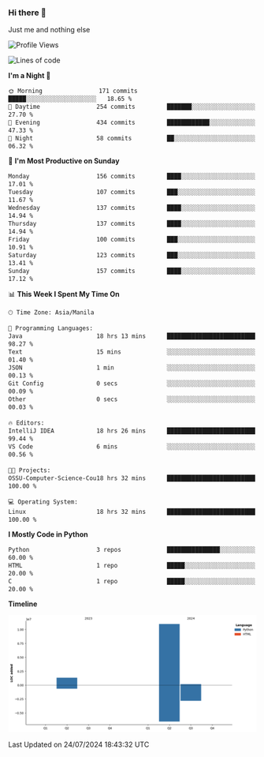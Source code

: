 ### Hi there 👋

Just me and nothing else


<!--START_SECTION:waka-->
![Profile Views](http://img.shields.io/badge/Profile%20Views-6-blue)

![Lines of code](https://img.shields.io/badge/From%20Hello%20World%20I%27ve%20Written-12.5%20million%20lines%20of%20code-blue)

**I'm a Night 🦉** 

```text
🌞 Morning                171 commits         █████░░░░░░░░░░░░░░░░░░░░   18.65 % 
🌆 Daytime                254 commits         ███████░░░░░░░░░░░░░░░░░░   27.70 % 
🌃 Evening                434 commits         ████████████░░░░░░░░░░░░░   47.33 % 
🌙 Night                  58 commits          ██░░░░░░░░░░░░░░░░░░░░░░░   06.32 % 
```
📅 **I'm Most Productive on Sunday** 

```text
Monday                   156 commits         ████░░░░░░░░░░░░░░░░░░░░░   17.01 % 
Tuesday                  107 commits         ███░░░░░░░░░░░░░░░░░░░░░░   11.67 % 
Wednesday                137 commits         ████░░░░░░░░░░░░░░░░░░░░░   14.94 % 
Thursday                 137 commits         ████░░░░░░░░░░░░░░░░░░░░░   14.94 % 
Friday                   100 commits         ███░░░░░░░░░░░░░░░░░░░░░░   10.91 % 
Saturday                 123 commits         ███░░░░░░░░░░░░░░░░░░░░░░   13.41 % 
Sunday                   157 commits         ████░░░░░░░░░░░░░░░░░░░░░   17.12 % 
```


📊 **This Week I Spent My Time On** 

```text
🕑︎ Time Zone: Asia/Manila

💬 Programming Languages: 
Java                     18 hrs 13 mins      █████████████████████████   98.27 % 
Text                     15 mins             ░░░░░░░░░░░░░░░░░░░░░░░░░   01.40 % 
JSON                     1 min               ░░░░░░░░░░░░░░░░░░░░░░░░░   00.13 % 
Git Config               0 secs              ░░░░░░░░░░░░░░░░░░░░░░░░░   00.09 % 
Other                    0 secs              ░░░░░░░░░░░░░░░░░░░░░░░░░   00.03 % 

🔥 Editors: 
IntelliJ IDEA            18 hrs 26 mins      █████████████████████████   99.44 % 
VS Code                  6 mins              ░░░░░░░░░░░░░░░░░░░░░░░░░   00.56 % 

🐱‍💻 Projects: 
OSSU-Computer-Science-Cou18 hrs 32 mins      █████████████████████████   100.00 % 

💻 Operating System: 
Linux                    18 hrs 32 mins      █████████████████████████   100.00 % 
```

**I Mostly Code in Python** 

```text
Python                   3 repos             ███████████████░░░░░░░░░░   60.00 % 
HTML                     1 repo              █████░░░░░░░░░░░░░░░░░░░░   20.00 % 
C                        1 repo              █████░░░░░░░░░░░░░░░░░░░░   20.00 % 
```



**Timeline**

![Lines of Code chart](https://raw.githubusercontent.com/brutist/brutist/main/assets/bar_graph.png)


 Last Updated on 24/07/2024 18:43:32 UTC
<!--END_SECTION:waka-->
